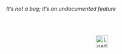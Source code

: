 <p><i>It’s not a bug; it’s an undocumented feature</i></p>
</br>
</br>
<p align="center">
  <img
    height=32
    width=32
    align="center"
    src="https://share.sainnhe.dev/~loading.gif"
    alt="Loading"
  />
</p>
</br>
</br>
